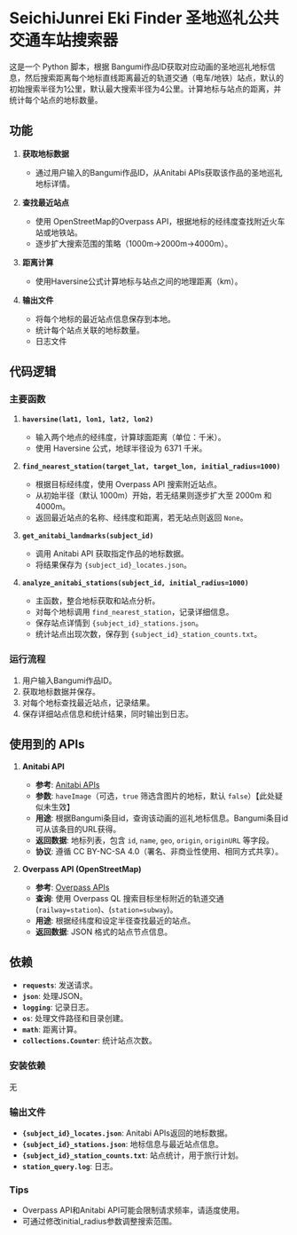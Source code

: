 # SeichiJunrei Eki Finder 圣地巡礼公共交通车站搜索器
这是一个 Python 脚本，根据 Bangumi作品ID获取对应动画的圣地巡礼地标信息，然后搜索距离每个地标直线距离最近的轨道交通（电车/地铁）站点，默认的初始搜索半径为1公里，默认最大搜索半径为4公里。计算地标与站点的距离，并统计每个站点的地标数量。

## 功能

1. **获取地标数据**
   - 通过用户输入的Bangumi作品ID，从Anitabi APIs获取该作品的圣地巡礼地标详情。

2. **查找最近站点**
   - 使用 OpenStreetMap的Overpass API，根据地标的经纬度查找附近火车站或地铁站。
   - 逐步扩大搜索范围的策略（1000m->2000m->4000m）。

3. **距离计算**
   - 使用Haversine公式计算地标与站点之间的地理距离（km）。

4. **输出文件**
   - 将每个地标的最近站点信息保存到本地。
   - 统计每个站点关联的地标数量。
   - 日志文件

## 代码逻辑

### 主要函数

1. **`haversine(lat1, lon1, lat2, lon2)`**
   - 输入两个地点的经纬度，计算球面距离（单位：千米）。
   - 使用 Haversine 公式，地球半径设为 6371 千米。

2. **`find_nearest_station(target_lat, target_lon, initial_radius=1000)`**
   - 根据目标经纬度，使用 Overpass API 搜索附近站点。
   - 从初始半径（默认 1000m）开始，若无结果则逐步扩大至 2000m 和 4000m。
   - 返回最近站点的名称、经纬度和距离，若无站点则返回 `None`。

3. **`get_anitabi_landmarks(subject_id)`**
   - 调用 Anitabi API 获取指定作品的地标数据。
   - 将结果保存为 `{subject_id}_locates.json`。

4. **`analyze_anitabi_stations(subject_id, initial_radius=1000)`**
   - 主函数，整合地标获取和站点分析。
   - 对每个地标调用 `find_nearest_station`，记录详细信息。
   - 保存站点详情到 `{subject_id}_stations.json`。
   - 统计站点出现次数，保存到 `{subject_id}_station_counts.txt`。

### 运行流程

1. 用户输入Bangumi作品ID。
2. 获取地标数据并保存。
3. 对每个地标查找最近站点，记录结果。
4. 保存详细站点信息和统计结果，同时输出到日志。

## 使用到的 APIs

1. **Anitabi API**
   - **参考**: [Anitabi APIs](https://github.com/anitabi/anitabi.cn-document/blob/main/api.md)
   - **参数**: `haveImage`（可选，`true` 筛选含图片的地标，默认 `false`）【此处疑似未生效】
   - **用途**: 根据Bangumi条目id，查询该动画的巡礼地标信息。Bangumi条目id可从该条目的URL获得。
   - **返回数据**: 地标列表，包含 `id`, `name`, `geo`, `origin`, `originURL` 等字段。
   - **协议**: 遵循 CC BY-NC-SA 4.0（署名、非商业性使用、相同方式共享）。

2. **Overpass API (OpenStreetMap)**
   - **参考**: [Overpass APIs](https://wiki.openstreetmap.org/wiki/Overpass_API)
   - **查询**: 使用 Overpass QL 搜索目标坐标附近的轨道交通(`railway=station`)、(`station=subway`)。
   - **用途**: 根据经纬度和设定半径查找最近的站点。
   - **返回数据**: JSON 格式的站点节点信息。

## 依赖

- **`requests`**: 发送请求。
- **`json`**: 处理JSON。
- **`logging`**: 记录日志。
- **`os`**: 处理文件路径和目录创建。
- **`math`**: 距离计算。
- **`collections.Counter`**: 统计站点次数。

### 安装依赖

无

### 输出文件

- **`{subject_id}_locates.json`**: Anitabi APIs返回的地标数据。
- **`{subject_id}_stations.json`**: 地标信息与最近站点信息。
- **`{subject_id}_station_counts.txt`**: 站点统计，用于旅行计划。
- **`station_query.log`**: 日志。

### Tips
- Overpass API和Anitabi API可能会限制请求频率，请适度使用。
- 可通过修改initial_radius参数调整搜索范围。
